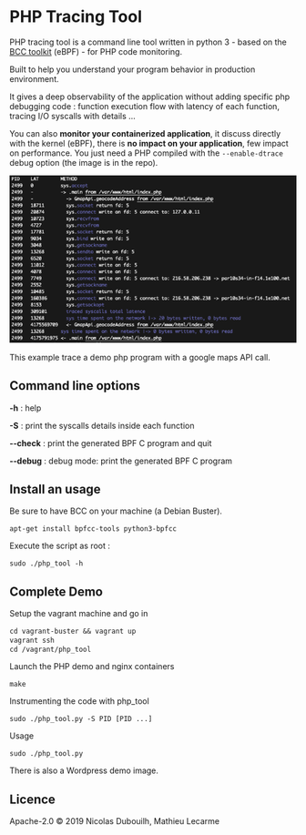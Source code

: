 # PHP Tracing Tool

PHP tracing tool is a command line tool written in python 3 - based on the [BCC toolkit](https://github.com/iovisor/bcc) (eBPF) - for PHP code monitoring.

Built to help you understand your program behavior in production environment.

It gives a deep observability of the application without adding specific php debugging code : function execution flow with latency of each function, tracing I/O syscalls with details …

You can also **monitor your containerized application**, it discuss directly with the kernel (eBPF), there is **no impact on your application**, few impact on performance.
You just need a PHP compiled with the `--enable-dtrace` debug option (the image is in the repo).

![screenshot](assets/screenshot1.png)

This example trace a demo php program with a google maps API call.

## Command line options

**-h** : help

**-S** : print the syscalls details inside each function

**--check** : print the generated BPF C program and quit

**--debug** : debug mode: print the generated BPF C program

## Install an usage

Be sure to have BCC on your machine (a Debian Buster).

    apt-get install bpfcc-tools python3-bpfcc

Execute the script as root :

    sudo ./php_tool -h

## Complete Demo

Setup the vagrant machine and go in

    cd vagrant-buster && vagrant up
    vagrant ssh
    cd /vagrant/php_tool

Launch the PHP demo and nginx containers

    make

Instrumenting the code with php_tool

    sudo ./php_tool.py -S PID [PID ...]

Usage

    sudo ./php_tool.py

There is also a Wordpress demo image.

## Licence

Apache-2.0 © 2019 Nicolas Dubouilh, Mathieu Lecarme
